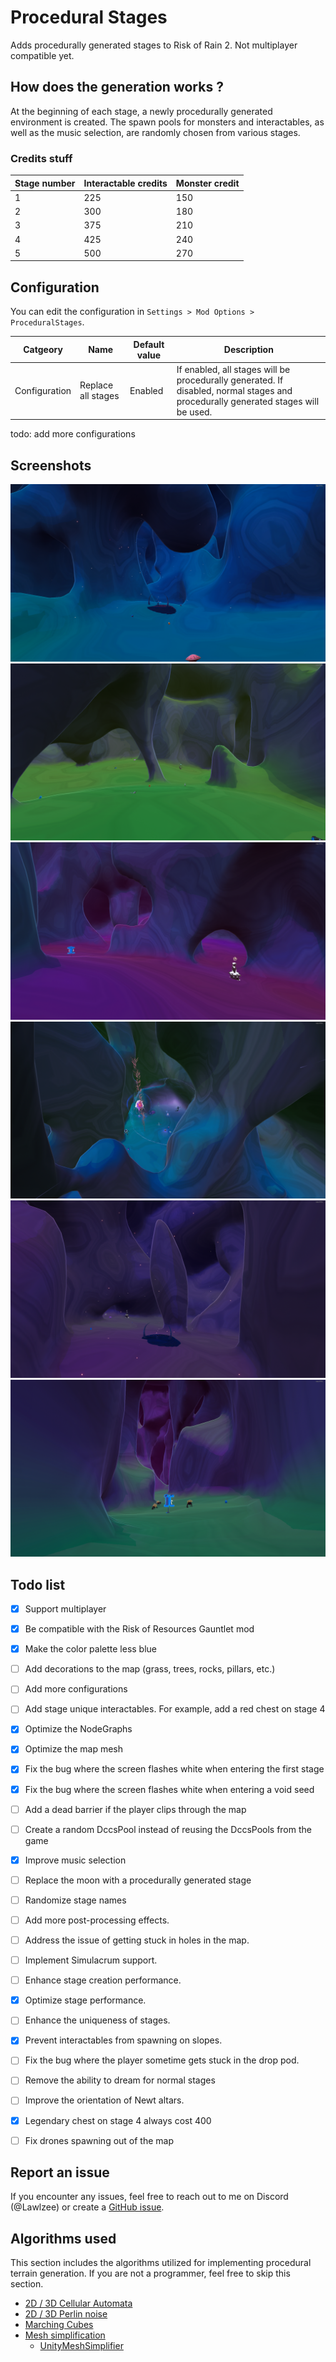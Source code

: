 # Procedural Stages

Adds procedurally generated stages to Risk of Rain 2. Not multiplayer compatible yet.

## How does the generation works ?
At the beginning of each stage, a newly procedurally generated environment is created. The spawn pools for monsters and interactables, as well as the music selection, are randomly chosen from various stages.

### Credits stuff

|Stage number|Interactable credits|Monster credit|
|--|--|--|
|1|225|150|
|2|300|180|
|3|375|210|
|4|425|240|
|5|500|270|

## Configuration

You can edit the configuration in `Settings > Mod Options > ProceduralStages`.

|Catgeory|Name|Default value|Description|
|--|--|--|--|
|Configuration|Replace all stages|Enabled|If enabled, all stages will be procedurally generated. If disabled, normal stages and procedurally generated stages will be used.

todo: add more configurations

## Screenshots

![Image1](https://raw.githubusercontent.com/Lawlzee/UnityMapGenerator/master/Mod/Images/1.2/Image1.png)
![Image2](https://raw.githubusercontent.com/Lawlzee/UnityMapGenerator/master/Mod/Images/1.2/Image2.png)
![Image3](https://raw.githubusercontent.com/Lawlzee/UnityMapGenerator/master/Mod/Images/1.2/Image10.png)
![Image4](https://raw.githubusercontent.com/Lawlzee/UnityMapGenerator/master/Mod/Images/1.2/Image9.png)
![Image5](https://raw.githubusercontent.com/Lawlzee/UnityMapGenerator/master/Mod/Images/1.2/Image3.png)
![Image6](https://raw.githubusercontent.com/Lawlzee/UnityMapGenerator/master/Mod/Images/1.2/Image7.png)

## Todo list
- [X] Support multiplayer
- [X] Be compatible with the Risk of Resources Gauntlet mod
- [X] Make the color palette less blue
- [ ] Add decorations to the map (grass, trees, rocks, pillars, etc.)
- [ ] Add more configurations
- [ ] Add stage unique interactables. For example, add a red chest on stage 4
- [x] Optimize the NodeGraphs
- [x] Optimize the map mesh
- [X] Fix the bug where the screen flashes white when entering the first stage
- [x] Fix the bug where the screen flashes white when entering a void seed
- [ ] Add a dead barrier if the player clips through the map
- [ ] Create a random DccsPool instead of reusing the DccsPools from the game
- [x] Improve music selection
- [ ] Replace the moon with a procedurally generated stage
- [ ] Randomize stage names
- [ ] Add more post-processing effects.
- [ ] Address the issue of getting stuck in holes in the map.
- [ ] Implement Simulacrum support.
- [ ] Enhance stage creation performance.
- [X] Optimize stage performance.
- [ ] Enhance the uniqueness of stages.
- [X] Prevent interactables from spawning on slopes.
- [ ] Fix the bug where the player sometime gets stuck in the drop pod.
- [ ] Remove the ability to dream for normal stages
- [ ] Improve the orientation of Newt altars.
- [X] Legendary chest on stage 4 always cost 400
- [ ] Fix drones spawning out of the map


## Report an issue

If you encounter any issues, feel free to reach out to me on Discord (@Lawlzee) or create a [GitHub issue](https://github.com/Lawlzee/UnityMapGenerator/issues/new).

## Algorithms used

This section includes the algorithms utilized for implementing procedural terrain generation. If you are not a programmer, feel free to skip this section.

- [2D / 3D Cellular Automata](https://www.youtube.com/watch?v=v7yyZZjF1z4&list=PLFt_AvWsXl0eZgMK_DT5_biRkWXftAOf9)
- [2D / 3D Perlin noise](https://en.wikipedia.org/wiki/Perlin_noise)
- [Marching Cubes](https://www.youtube.com/watch?v=M3iI2l0ltbE)
- [Mesh simplification](https://www.youtube.com/watch?v=biLY19kuGOs)
    - [UnityMeshSimplifier](https://github.com/Whinarn/UnityMeshSimplifier)